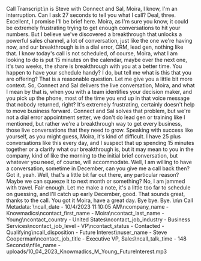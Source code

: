 Call Transcript:\n is Steve with Connect and Sal, Moira, I know, I'm an interruption. Can I ask 27 seconds to tell you what I call? Deal, three. Excellent, I promise I'll be brief here. Moira, as I'm sure you know, it could be extremely frustrating trying to get enough conversations to hit your numbers. But I believe we've discovered a breakthrough that unlocks a powerful sales channel, a lot of conversation, just like the one we're having now, and our breakthrough is in a dial error, CRM, lead gen, nothing like that. I know today's call is not scheduled, of course, Moira, what I am looking to do is put 15 minutes on the calendar, maybe over the next one, it's two weeks, the share is breakthrough with you at a better time. You happen to have your schedule handy? I do, but tell me what is this that you are offering? That is a reasonable question. Let me give you a little bit more context. So, Connect and Sal delivers the live conversation, Moira, and what I mean by that is, when you with a team identifies your decision maker, and you pick up the phone, most of the time you end up in that voice message that nobody returned, right? It's extremely frustrating, certainly doesn't help to move business forward. Connect and Sal solves that problem, but we're not a dial error appointment setter, we don't do lead gen or training like I mentioned, but rather we're a breakthrough way to get every business, those live conversations that they need to grow. Speaking with success like yourself, as you might guess, Moira, it's kind of difficult. I have 25 plus conversations like this every day, and I suspect that up spending 15 minutes together or a clarify what our breakthrough is, but it may mean to you in the company, kind of like the morning to the initial brief conversation, but whatever you need, of course, will accommodate. Well, I am willing to have a conversation, sometime in December, can you give me a call back then? Got it, yeah. Well, that's a little bit far out there, any particular reason? Maybe we can squeeze it to next month or something? No, I am jammed with travel. Fair enough. Let me make a note, it's a little too far to schedule on guessing, and I'll catch up early December, good. That sounds great, thanks to the call. You got it Moira, have a great day. Bye bye. Bye. \n\n Call Metadata: \ncall_date - 10/4/2023 11:10:05 AM\ncompany_name - Knowmadics\ncontact_first_name - Moira\ncontact_last_name - Young\ncontact_country - United States\ncontact_job_industry - Business Services\ncontact_job_level - VP\ncontact_status - Contacted - Qualifying\ncall_disposition - Future Interest\nuser_name - Steve Cooperman\ncontact_job_title - Executive VP, Sales\ncall_talk_time - 148 Seconds\nfile_name - uploads/10_04_2023_Knowmadics_M_Young_FutureInterest.mp3
